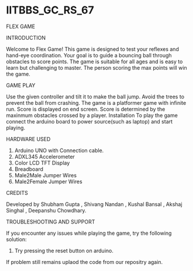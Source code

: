 # IITBBS_GC_RS_67


FLEX GAME

INTRODUCTION

Welcome to Flex Game! This game is designed to test your reflexes and hand-eye coordination. Your goal is to guide a bouncing ball through  obstacles to score points. The game is suitable for all ages and is easy to learn but challenging to master. The person scoring the max points will win the game.




GAME PLAY

Use the given controller and tilt it to make the ball jump.
Avoid the trees to prevent the ball from crashing.
The game is a platformer game with infinite run.
Score is displayed on end screen. Score is determined by the maxinmum obstacles crossed by a player.
Installation
To play the game connect the arduino board to power source(such as laptop) and start playing. 




HARDWARE USED

1. Arduino UNO with Connection cable.
2. ADXL345 Accelerometer
3. Color LCD TFT Display
4. Breadboard
5. Male2Male Jumper Wires
6. Male2Female Jumper Wires





CREDITS

Developed by Shubham Gupta , Shivang Nandan , Kushal Bansal , Akshaj Singhal , Deepanshu Chowdhary.





TROUBLESHOOTING AND SUPPORT

If you encounter any issues while playing the game, try the following solution:
1. Try pressing the reset button on arduino.

If problem still remains uplaod the code from our repositry again.
